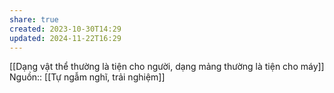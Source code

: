 ```yaml
---
share: true
created: 2023-10-30T14:29
updated: 2024-11-22T16:29
---
```

[[Dạng vật thể thường là tiện cho người, dạng mảng thường là tiện cho máy]]
Nguồn:: [[Tự ngẫm nghĩ, trải nghiệm]]